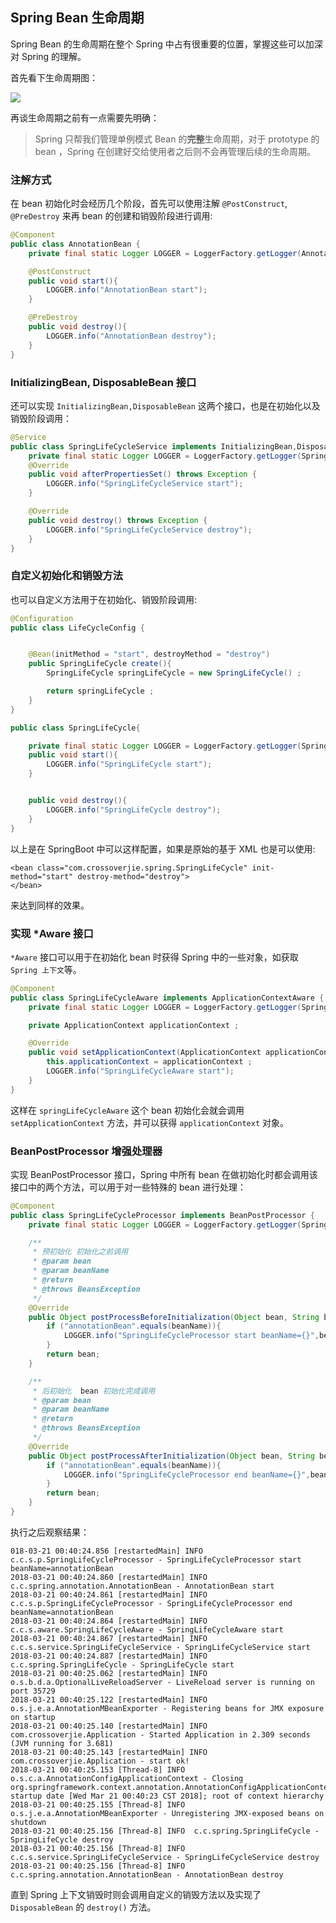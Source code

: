 ## Spring Bean 生命周期



Spring Bean 的生命周期在整个 Spring 中占有很重要的位置，掌握这些可以加深对 Spring 的理解。

首先看下生命周期图：

![](https://ws3.sinaimg.cn/large/006tNc79gy1fpjsamy6uoj30nt0cqq4i.jpg)

再谈生命周期之前有一点需要先明确：

> Spring 只帮我们管理单例模式 Bean 的**完整**生命周期，对于 prototype 的 bean ，Spring 在创建好交给使用者之后则不会再管理后续的生命周期。


### 注解方式

在 bean 初始化时会经历几个阶段，首先可以使用注解 `@PostConstruct`, `@PreDestroy` 来再 bean 的创建和销毁阶段进行调用:

```java
@Component
public class AnnotationBean {
    private final static Logger LOGGER = LoggerFactory.getLogger(AnnotationBean.class);

    @PostConstruct
    public void start(){
        LOGGER.info("AnnotationBean start");
    }

    @PreDestroy
    public void destroy(){
        LOGGER.info("AnnotationBean destroy");
    }
}
```

### InitializingBean, DisposableBean 接口

还可以实现 `InitializingBean,DisposableBean` 这两个接口，也是在初始化以及销毁阶段调用：

```java
@Service
public class SpringLifeCycleService implements InitializingBean,DisposableBean{
    private final static Logger LOGGER = LoggerFactory.getLogger(SpringLifeCycleService.class);
    @Override
    public void afterPropertiesSet() throws Exception {
        LOGGER.info("SpringLifeCycleService start");
    }

    @Override
    public void destroy() throws Exception {
        LOGGER.info("SpringLifeCycleService destroy");
    }
}
```

### 自定义初始化和销毁方法

也可以自定义方法用于在初始化、销毁阶段调用:

```java
@Configuration
public class LifeCycleConfig {


    @Bean(initMethod = "start", destroyMethod = "destroy")
    public SpringLifeCycle create(){
        SpringLifeCycle springLifeCycle = new SpringLifeCycle() ;

        return springLifeCycle ;
    }
}

public class SpringLifeCycle{

    private final static Logger LOGGER = LoggerFactory.getLogger(SpringLifeCycle.class);
    public void start(){
        LOGGER.info("SpringLifeCycle start");
    }


    public void destroy(){
        LOGGER.info("SpringLifeCycle destroy");
    }
}
```

以上是在 SpringBoot 中可以这样配置，如果是原始的基于 XML 也是可以使用:

```
<bean class="com.crossoverjie.spring.SpringLifeCycle" init-method="start" destroy-method="destroy">
</bean>
```

来达到同样的效果。

### 实现 *Aware 接口

`*Aware` 接口可以用于在初始化 bean 时获得 Spring 中的一些对象，如获取 `Spring 上下文`等。

```java
@Component
public class SpringLifeCycleAware implements ApplicationContextAware {
    private final static Logger LOGGER = LoggerFactory.getLogger(SpringLifeCycleAware.class);

    private ApplicationContext applicationContext ;

    @Override
    public void setApplicationContext(ApplicationContext applicationContext) throws BeansException {
        this.applicationContext = applicationContext ;
        LOGGER.info("SpringLifeCycleAware start");
    }
}
```

这样在 `springLifeCycleAware` 这个 bean 初始化会就会调用 `setApplicationContext` 方法，并可以获得 `applicationContext` 对象。

### BeanPostProcessor 增强处理器

实现 BeanPostProcessor 接口，Spring 中所有 bean 在做初始化时都会调用该接口中的两个方法，可以用于对一些特殊的 bean 进行处理：

```java
@Component
public class SpringLifeCycleProcessor implements BeanPostProcessor {
    private final static Logger LOGGER = LoggerFactory.getLogger(SpringLifeCycleProcessor.class);

    /**
     * 预初始化 初始化之前调用
     * @param bean
     * @param beanName
     * @return
     * @throws BeansException
     */
    @Override
    public Object postProcessBeforeInitialization(Object bean, String beanName) throws BeansException {
        if ("annotationBean".equals(beanName)){
            LOGGER.info("SpringLifeCycleProcessor start beanName={}",beanName);
        }
        return bean;
    }

    /**
     * 后初始化  bean 初始化完成调用
     * @param bean
     * @param beanName
     * @return
     * @throws BeansException
     */
    @Override
    public Object postProcessAfterInitialization(Object bean, String beanName) throws BeansException {
        if ("annotationBean".equals(beanName)){
            LOGGER.info("SpringLifeCycleProcessor end beanName={}",beanName);
        }
        return bean;
    }
}
```

执行之后观察结果：

```
018-03-21 00:40:24.856 [restartedMain] INFO  c.c.s.p.SpringLifeCycleProcessor - SpringLifeCycleProcessor start beanName=annotationBean
2018-03-21 00:40:24.860 [restartedMain] INFO  c.c.spring.annotation.AnnotationBean - AnnotationBean start
2018-03-21 00:40:24.861 [restartedMain] INFO  c.c.s.p.SpringLifeCycleProcessor - SpringLifeCycleProcessor end beanName=annotationBean
2018-03-21 00:40:24.864 [restartedMain] INFO  c.c.s.aware.SpringLifeCycleAware - SpringLifeCycleAware start
2018-03-21 00:40:24.867 [restartedMain] INFO  c.c.s.service.SpringLifeCycleService - SpringLifeCycleService start
2018-03-21 00:40:24.887 [restartedMain] INFO  c.c.spring.SpringLifeCycle - SpringLifeCycle start
2018-03-21 00:40:25.062 [restartedMain] INFO  o.s.b.d.a.OptionalLiveReloadServer - LiveReload server is running on port 35729
2018-03-21 00:40:25.122 [restartedMain] INFO  o.s.j.e.a.AnnotationMBeanExporter - Registering beans for JMX exposure on startup
2018-03-21 00:40:25.140 [restartedMain] INFO  com.crossoverjie.Application - Started Application in 2.309 seconds (JVM running for 3.681)
2018-03-21 00:40:25.143 [restartedMain] INFO  com.crossoverjie.Application - start ok!
2018-03-21 00:40:25.153 [Thread-8] INFO  o.s.c.a.AnnotationConfigApplicationContext - Closing org.springframework.context.annotation.AnnotationConfigApplicationContext@3913adad: startup date [Wed Mar 21 00:40:23 CST 2018]; root of context hierarchy
2018-03-21 00:40:25.155 [Thread-8] INFO  o.s.j.e.a.AnnotationMBeanExporter - Unregistering JMX-exposed beans on shutdown
2018-03-21 00:40:25.156 [Thread-8] INFO  c.c.spring.SpringLifeCycle - SpringLifeCycle destroy
2018-03-21 00:40:25.156 [Thread-8] INFO  c.c.s.service.SpringLifeCycleService - SpringLifeCycleService destroy
2018-03-21 00:40:25.156 [Thread-8] INFO  c.c.spring.annotation.AnnotationBean - AnnotationBean destroy
```

直到 Spring 上下文销毁时则会调用自定义的销毁方法以及实现了 `DisposableBean` 的 `destroy()` 方法。

